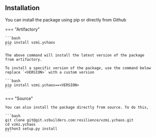 

## Installation

You can install the package using pip or directly from Github

=== "Artifactory"

    ```bash
    pip install vzmi.ychaos
    ```
    
    The above command will install the latest version of the package
    from artifactory. 
    
    To install a specific version of the package, use the command below
    replace `<VERSION>` with a custom version
    
    ```bash
    pip install vzmi.ychaos==<VERSION>
    ```
   
=== "Source"

    You can also install the package directly from source. To do this,
    
    ```bash
    git clone git@git.vzbuilders.com:resilience/vzmi.ychaos.git
    cd vzmi.ychaos
    python3 setup.py install
    ```
